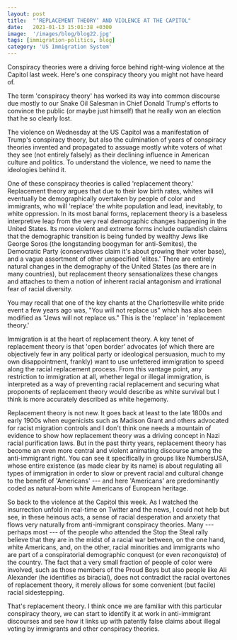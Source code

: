 ```yaml
---
layout: post
title:  "‘REPLACEMENT THEORY’ AND VIOLENCE AT THE CAPITOL"
date:   2021-01-13 15:01:38 +0300
image:  '/images/blog/blog22.jpg' 
tags: [immigration-politics, blog]
category: 'US Immigration System'
---
```

Conspiracy theories were a driving force behind right-wing violence at the Capitol last week. Here's one conspiracy theory you might not have heard of.

The term 'conspiracy theory' has worked its way into common discourse due mostly to our Snake Oil Salesman in Chief Donald Trump's efforts to convince the public (or maybe just himself) that he really won an election that he so clearly lost.

The violence on Wednesday at the US Capitol was a manifestation of Trump's conspiracy theory, but also the culmination of years of conspiracy theories invented and propagated to assuage mostly white voters of what they see (not entirely falsely) as their declining influence in American culture and politics. To understand the violence, we need to name the ideologies behind it.

One of these conspiracy theories is called 'replacement theory.' Replacement theory argues that due to their low birth rates, whites will eventually be demographically overtaken by people of color and immigrants, who will 'replace' the white population and lead, inevitably, to white oppression. In its most banal forms, replacement theory is a baseless interpretive leap from the very real demographic changes happening in the United States. Its more violent and extreme forms include outlandish claims that the demographic transition is being funded by wealthy Jews like George Soros (the longstanding boogyman for anti-Semites), the Democratic Party (conservatives claim it's about growing their voter base), and a vague assortment of other unspecified 'elites.' There are entirely natural changes in the demography of the United States (as there are in many countries), but replacement theory sensationalizes these changes and attaches to them a notion of inherent racial antagonism and irrational fear of racial diversity.

You may recall that one of the key chants at the Charlottesville white pride event a few years ago was, "You will not replace us" which has also been modified as "Jews will not replace us." This is the 'replace' in 'replacement theory.'

Immigration is at the heart of replacement theory. A key tenet of replacement theory is that 'open border' advocates (of which there are objectively few in any political party or ideological persuasion, much to my own disappointment, frankly) want to use unfettered immigration to speed along the racial replacement process. From this vantage point, any restriction to immigration at all, whether legal or illegal immigration, is interpreted as a way of preventing racial replacement and securing what proponents of replacement theory would describe as white survival but I think is more accurately described as white hegemony.

Replacement theory is not new. It goes back at least to the late 1800s and early 1900s when eugenicists such as Madison Grant and others advocated for racist migration controls and I don't think one needs a mountain of evidence to show how replacement theory was a driving concept in Nazi racial purification laws. But in the past thirty years, replacement theory has become an even more central and violent animating discourse among the anti-immigrant right. You can see it specifically in groups like NumbersUSA, whose entire existence (as made clear by its name) is about regulating all types of immigration in order to slow or prevent racial and cultural change to the benefit of 'Americans' --- and here 'Americans' are predominantly coded as natural-born white Americans of European heritage.

So back to the violence at the Capitol this week. As I watched the insurrection unfold in real-time on Twitter and the news, I could not help but see, in these heinous acts, a sense of racial desperation and anxiety that flows very naturally from anti-immigrant conspiracy theories. Many --- perhaps most --- of the people who attended the Stop the Steal rally believe that they are in the midst of a racial war between, on the one hand, white Americans, and, on the other, racial minorities and immigrants who are part of a conspiratorial demographic conquest (or even *reconquista*) of the country. The fact that a very small fraction of people of color were involved, such as those members of the Proud Boys but also people like Ali Alexander (he identifies as biracial), does not contradict the racial overtones of replacement theory, it merely allows for some convenient (but facile) racial sidestepping.

That's replacement theory. I think once we are familiar with this particular conspiracy theory, we can start to identify it at work in anti-immigrant discourses and see how it links up with patently false claims about illegal voting by immigrants and other conspiracy theories.
